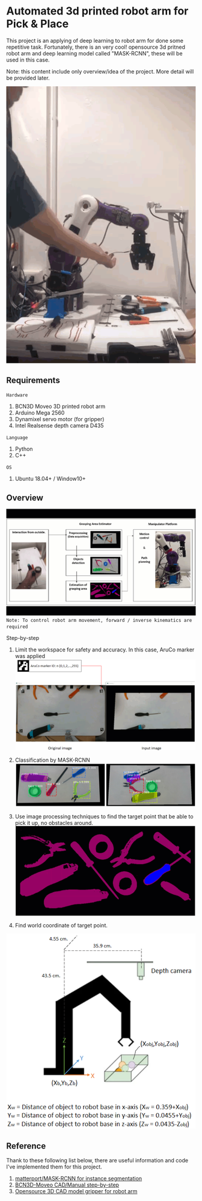 # Automated 3d printed robot arm for Pick & Place
This project is an applying of deep learning to robot arm for done some repetitive task. Fortunately, there is an very cool! opensource 3d pritned robot arm and deep learning model called "MASK-RCNN", these will be used in this case. 

Note: this content include only overview/idea of the project. More detail will be provided later.

![RobotArm1](./robot1.gif)

## Requirements
`Hardware`
1. BCN3D Moveo 3D printed robot arm
2. Arduino Mega 2560
3. Dynamixel servo motor (for gripper)
4. Intel Realsense depth camera D435

`Language`
1. Python
2. C++

`OS`
1. Ubuntu 18.04+ / Window10+

## Overview
![RobotArm1](./robot2.gif)
`Note: To control robot arm movement, forward / inverse kinematics are required`

Step-by-step
1. Limit the workspace for safety and accuracy. In this case, AruCo marker was applied
![RobotArm2](./img1.png)

2. Classification by MASK-RCNN
![RobotArm3](./img2.png)

3. Use image processing techniques to find the target point that be able to pick it up, no obstacles around.
![RobotArm4](./img3.gif)

4. Find world coordinate of target point.

![RobotArm5](./img3.png)

## Reference
Thank to these following list below, there are useful information and code I've implemented them for this project.
1. [matterport/MASK-RCNN for instance segmentation](https://github.com/matterport/Mask_RCNN)
2. [BCN3D-Moveo CAD/Manual step-by-step](https://github.com/BCN3D/BCN3D-Moveo)
3. [Opensource 3D CAD model gripper for robot arm](https://grabcad.com/library?page=2&time=all_time&sort=most_downloaded&tags=gripper)
